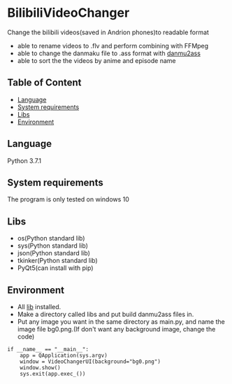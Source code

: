 # BilibiliVideoChanger
 Change the bilibili videos(saved in Andrion phones)to readable format
 - able to rename videos to .flv and perform combining with FFMpeg
 - able to change the danmaku file to .ass format with [danmu2ass](https://github.com/ikde/danmu2ass/tree/master/Danmu2Ass)
 - able to sort the the videos by anime and episode name
 
## Table of Content
* [Language](#language)
* [System requirements](#system-requirements)
* [Libs](#libs)
* [Environment](#environment)

## Language
Python 3.7.1

## System requirements 
The program is only tested on windows 10

## Libs
- os(Python standard lib)
- sys(Python standard lib)
- json(Python standard lib)
- tkinker(Python standard lib)
- PyQt5(can install with pip)

## Environment
- All [lib](#libs) installed.
- Make a directory called libs and put build danmu2ass files in.
- Put any image you want in the same directory as main.py, and name the image file bg0.png.(If don't want any background image, change the code)
```
if __name__ == "__main__":
    app = QApplication(sys.argv)
    window = VideoChangerUI(background="bg0.png")
    window.show()
    sys.exit(app.exec_())
```
